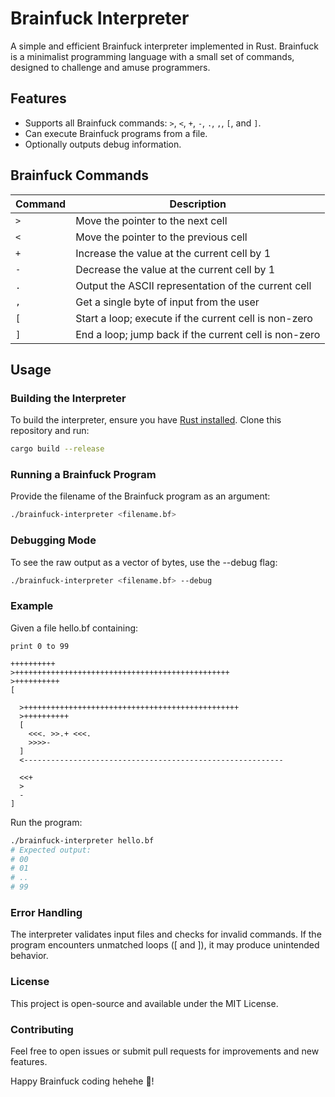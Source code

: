 # Brainfuck Interpreter

A simple and efficient Brainfuck interpreter implemented in Rust. Brainfuck is a minimalist programming language with a small set of commands, designed to challenge and amuse programmers.

## Features

- Supports all Brainfuck commands: `>`, `<`, `+`, `-`, `.`, `,`, `[`, and `]`.
- Can execute Brainfuck programs from a file.
- Optionally outputs debug information.

## Brainfuck Commands

| Command | Description                                   |
|---------|-----------------------------------------------|
| `>`     | Move the pointer to the next cell            |
| `<`     | Move the pointer to the previous cell        |
| `+`     | Increase the value at the current cell by 1  |
| `-`     | Decrease the value at the current cell by 1  |
| `.`     | Output the ASCII representation of the current cell |
| `,`     | Get a single byte of input from the user     |
| `[`     | Start a loop; execute if the current cell is non-zero |
| `]`     | End a loop; jump back if the current cell is non-zero |

## Usage

### Building the Interpreter

To build the interpreter, ensure you have [Rust installed](https://www.rust-lang.org/tools/install). Clone this repository and run:

```bash
cargo build --release
```

### Running a Brainfuck Program

Provide the filename of the Brainfuck program as an argument:

```bash
./brainfuck-interpreter <filename.bf>
```

### Debugging Mode

To see the raw output as a vector of bytes, use the --debug flag:

```bash
./brainfuck-interpreter <filename.bf> --debug
```

### Example

Given a file hello.bf containing:

```brainfuck
print 0 to 99

++++++++++
>++++++++++++++++++++++++++++++++++++++++++++++++
>++++++++++
[

  >++++++++++++++++++++++++++++++++++++++++++++++++
  >++++++++++
  [
    <<<. >>.+ <<<.
    >>>>-
  ]
  <----------------------------------------------------------

  <<+
  >
  -
]
```

Run the program:

```bash
./brainfuck-interpreter hello.bf
# Expected output:
# 00
# 01
# ..
# 99
```

### Error Handling

The interpreter validates input files and checks for invalid commands.
If the program encounters unmatched loops ([ and ]), it may produce unintended behavior.

### License

This project is open-source and available under the MIT License.

### Contributing

Feel free to open issues or submit pull requests for improvements and new features.

Happy Brainfuck coding hehehe 🤣!
